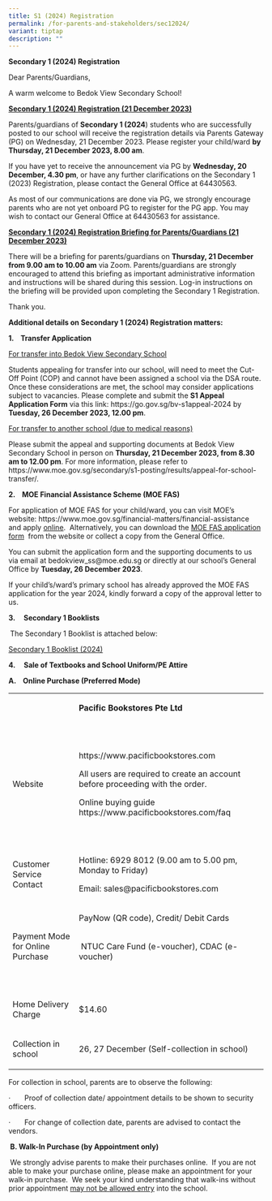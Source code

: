 ```yaml
---
title: S1 (2024) Registration
permalink: /for-parents-and-stakeholders/sec12024/
variant: tiptap
description: ""
---
```

<p><strong>Secondary 1 (2024) Registration</strong></p><p>Dear Parents/Guardians,</p><p>A warm welcome to Bedok View Secondary School!</p><p><strong><u>Secondary 1 (2024) Registration (21 December 2023)</u></strong></p><p>Parents/guardians of&nbsp;<strong>Secondary 1 (2024</strong>)&nbsp;students who are successfully posted to our school will receive the registration details via Parents Gateway (PG) on Wednesday, 21 December 2023. Please register your child/ward <strong>by Thursday, 21 December 2023, 8.00 am</strong>.</p><p>If you have yet to receive the announcement via PG by <strong>Wednesday, 20 December, 4.30 pm</strong>, or have any further clarifications on the Secondary 1 (2023) Registration, please contact the General Office at 64430563.</p><p>As most of our communications are done via PG, we strongly encourage parents who are not yet onboard PG to register for the PG app. You may wish to contact our General Office at 64430563 for assistance.</p><p><strong><u>Secondary 1 (2024) Registration Briefing for Parents/Guardians (21 December 2023)</u></strong></p><p>There will be a briefing for parents/guardians on <strong>Thursday, 21 December from 9.00 am to 10.00 am</strong> via Zoom. Parents/guardians are strongly encouraged to attend this briefing as important administrative information and instructions will be shared during this session. Log-in instructions on the briefing will be provided upon completing the Secondary 1 Registration.</p><p>Thank you.</p><p></p><p><strong>Additional details on Secondary 1 (2024) Registration matters:</strong></p><p><strong>1.&nbsp;&nbsp;&nbsp; Transfer Application</strong></p><p><u>For transfer into Bedok View Secondary School</u></p><p></p><p>Students appealing for transfer into our school, will need to meet the Cut-Off Point (COP) and cannot have been assigned a school via the DSA route. Once these considerations are met, the school may consider applications subject to vacancies. Please complete and submit the <strong>S1 Appeal Application Form</strong> via this link: <a rel="noopener noreferrer nofollow" target="_blank">https://go.gov.sg/bv-s1appeal-2024</a> by <strong>Tuesday, 26 December 2023, 12.00 pm</strong>.</p><p><u>For transfer to another school (due to medical reasons)</u></p><p>Please submit the appeal and supporting documents at Bedok View Secondary School in person on <strong>Thursday, 21 December 2023, from 8.30 am to 12.00 pm</strong>. For more information, please refer to <a rel="noopener noreferrer nofollow" target="_blank">https://www.moe.gov.sg/secondary/s1-posting/results/appeal-for-school-transfer/</a>.</p><p><strong>2.&nbsp;&nbsp;&nbsp; MOE Financial Assistance Scheme (MOE FAS)</strong></p><p>For application of MOE FAS for your child/ward, you can visit MOE’s website: <a rel="noopener noreferrer nofollow" target="_blank">https://www.moe.gov.sg/financial-matters/financial-assistance</a> and apply&nbsp;<a href="https://go.gov.sg/moe-efas" rel="noopener noreferrer nofollow" target="_blank">online</a>.&nbsp; Alternatively, you can download the&nbsp;<a href="https://www.moe.gov.sg/financial-matters/-/media/932c5159d07c4a128d30374925806a6a.ashx" rel="noopener noreferrer nofollow" target="_blank">MOE FAS application form</a>&nbsp; from the website or collect a copy from the General Office.&nbsp;</p><p>You can submit the application form and the supporting documents to us via email at <a rel="noopener noreferrer nofollow" target="_blank">bedokview_ss@moe.edu.sg</a> or directly at our school’s General Office by <strong>Tuesday, 26 December 2023</strong>.</p><p>If your child’s/ward’s primary school has already approved the MOE FAS application for the year 2024, kindly forward a copy of the approval letter to us.</p><p><strong>3.&nbsp;&nbsp;&nbsp;&nbsp; Secondary 1 Booklists</strong></p><p><strong>&nbsp;</strong>The Secondary 1 Booklist is attached below:</p><p><a href="/files/S1_BOOKLIST__2024__pdf.pdf" rel="noopener noreferrer nofollow" target="_blank">Secondary 1 Booklist (2024)</a></p><p><strong>4.&nbsp;&nbsp;&nbsp;&nbsp; Sale of Textbooks and School Uniform/PE Attire</strong></p><p><strong>A.&nbsp;&nbsp;&nbsp; Online Purchase (Preferred Mode)</strong></p><table><tbody><tr><td rowspan="1" colspan="1"><p>&nbsp;</p></td><td rowspan="1" colspan="1"><p><strong>Pacific Bookstores Pte Ltd</strong></p></td></tr><tr><td rowspan="1" colspan="1"><p>Website</p></td><td rowspan="1" colspan="1"><p>&nbsp;</p><p><a rel="noopener noreferrer nofollow" target="_blank">https://www.pacificbookstores.com</a></p><p></p><p>All users are required to create an account before proceeding with the order.</p><p>Online buying guide <a rel="noopener noreferrer nofollow" target="_blank">https://www.pacificbookstores.com/faq</a></p><p>&nbsp;</p></td></tr><tr><td rowspan="1" colspan="1"><p>Customer Service Contact</p></td><td rowspan="1" colspan="1"><p>Hotline: 6929 8012 (9.00 am to 5.00 pm, Monday to Friday)</p><p>Email: <a rel="noopener noreferrer nofollow" target="_blank">sales@pacificbookstores.com</a></p></td></tr><tr><td rowspan="1" colspan="1"><p>Payment Mode for Online Purchase</p></td><td rowspan="1" colspan="1"><p>PayNow (QR code), Credit/ Debit Cards<strong>&nbsp;&nbsp;&nbsp;&nbsp; &nbsp;&nbsp;&nbsp;&nbsp;&nbsp;&nbsp;&nbsp;&nbsp;&nbsp;</strong></p><p><strong>&nbsp;</strong>NTUC Care Fund (e-voucher), CDAC (e-voucher)</p><p>&nbsp;</p></td></tr><tr><td rowspan="1" colspan="1"><p>Home Delivery Charge</p></td><td rowspan="1" colspan="1"><p>$14.60</p></td></tr><tr><td rowspan="1" colspan="1"><p>Collection in school</p></td><td rowspan="1" colspan="1"><p>26, 27 December (Self-collection in school)</p></td></tr></tbody></table><p>For collection in school, parents are to observe the following:</p><p>·&nbsp;&nbsp;&nbsp;&nbsp;&nbsp;&nbsp; Proof of collection date/ appointment details to be shown to security officers.</p><p>·&nbsp;&nbsp;&nbsp;&nbsp;&nbsp;&nbsp; For change of collection date, parents are advised to contact the vendors.</p><p><strong>&nbsp;B. Walk-In Purchase (by Appointment only)</strong></p><p><strong>&nbsp;</strong>We strongly advise parents to make their purchases online.&nbsp; If you are not able to make your purchase online, please make an appointment for your walk-in purchase.&nbsp; We seek your kind understanding that walk-ins without prior appointment <u>may not be allowed entry</u> into the school.<strong>&nbsp;</strong></p>